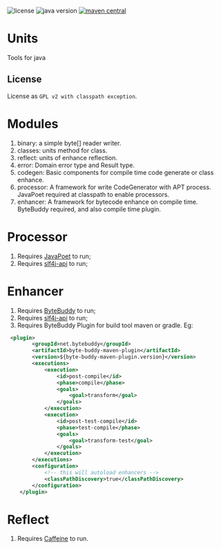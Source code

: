 <p>
<img src="https://img.shields.io/badge/license-GPLv2%20CE-green?style=plastic" alt="license"/>
<img src="https://img.shields.io/badge/java-8+-yellowgreen?style=plastic" alt="java version"/>
<a href="https://central.sonatype.com/search?smo=true&q=parent&namespace=io.github.zenliucn.units">
<img src="https://img.shields.io/maven-central/v/io.github.zenliucn.units/parent?style=plastic" alt="maven central"/>
</a>
</p>

# Units
 Tools for java

## License

License as `GPL v2 with classpath exception`.

# Modules
1. binary: a simple byte[] reader writer.
2. classes: units method for class.
3. reflect: units of enhance reflection.
4. error: Domain error type and Result type.
5. codegen: Basic components for compile time code generate or class enhance.
6. processor: A framework for write CodeGenerator with APT process. JavaPoet required at classpath to enable processors.
7. enhancer: A framework for bytecode enhance on compile time. ByteBuddy required, and also compile time plugin.

# Processor
1. Requires [JavaPoet](https://github.com/square/javapoet) to run;
2. Requires [slf4j-api](https://www.qos.ch/) to run;
# Enhancer
1. Requires [ByteBuddy](https://bytebuddy.net/) to run; 
2. Requires [slf4j-api](https://www.qos.ch/) to run;
3. Requires ByteBuddy Plugin for build tool maven or gradle. Eg:
```xml
 <plugin>
        <groupId>net.bytebuddy</groupId>
        <artifactId>byte-buddy-maven-plugin</artifactId>
        <version>${byte-buddy-maven-plugin.version}</version>
        <executions>
            <execution>
                <id>post-compile</id>
                <phase>compile</phase>
                <goals>
                    <goal>transform</goal>
                </goals>
            </execution>
            <execution>
                <id>post-test-compile</id>
                <phase>test-compile</phase>
                <goals>
                    <goal>transform-test</goal>
                </goals>
            </execution>
        </executions>
        <configuration>
            <!-- this will autoload enhancers -->
            <classPathDiscovery>true</classPathDiscovery>
        </configuration>
    </plugin>
```
# Reflect
1. Requires [Caffeine](https://github.com/ben-manes/caffeine) to run.